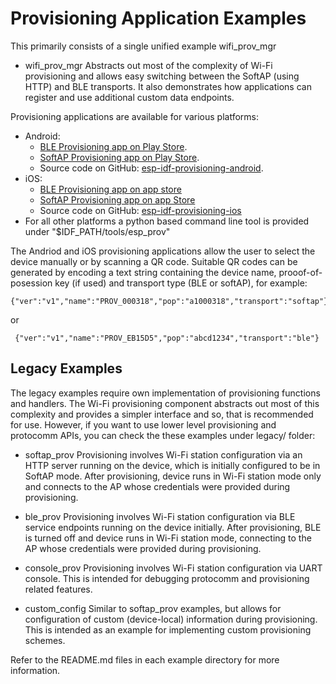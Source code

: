 # Provisioning Application Examples

This primarily consists of a single unified example wifi_prov_mgr

* wifi_prov_mgr
    Abstracts out most of the complexity of Wi-Fi provisioning and allows easy switching between the SoftAP (using HTTP) and BLE transports. It also demonstrates how applications can register and use additional custom data endpoints.

Provisioning applications are available for various platforms:

* Android:
    - [BLE Provisioning app on Play Store](https://play.google.com/store/apps/details?id=com.espressif.provble).
    - [SoftAP Provisioning app on Play Store](https://play.google.com/store/apps/details?id=com.espressif.provsoftap).
    - Source code on GitHub: [esp-idf-provisioning-android](https://github.com/espressif/esp-idf-provisioning-android).
* iOS:
    - [BLE Provisioning app on app store](https://apps.apple.com/in/app/esp-ble-provisioning/id1473590141)
    - [SoftAP Provisioning app on app Store](https://apps.apple.com/in/app/esp-softap-provisioning/id1474040630)
    - Source code on GitHub: [esp-idf-provisioning-ios](https://github.com/espressif/esp-idf-provisioning-ios)
* For all other platforms a python based command line tool is provided under "$IDF_PATH/tools/esp_prov"

The Andriod and iOS provisioning applications allow the user to select the device manually or by scanning a QR code. Suitable QR codes can be generated by encoding a text string containing the device name, prooof-of-posession key (if used) and transport type (BLE or softAP), for example:

```
{"ver":"v1","name":"PROV_000318","pop":"a1000318","transport":"softap"}
```

or

```
 {"ver":"v1","name":"PROV_EB15D5","pop":"abcd1234","transport":"ble"}
 ```

## Legacy Examples

The legacy examples require own implementation of provisioning functions and handlers. The Wi-Fi provisioning component abstracts out most of this complexity and provides a simpler interface and so, that is recommended for use. However, if you want to use lower level provisioning and protocomm APIs, you can check the these examples under legacy/ folder:

* softap_prov
    Provisioning involves Wi-Fi station configuration via an HTTP server running on the device, which is initially configured to be in SoftAP mode. After provisioning, device runs in Wi-Fi station mode only and connects to the AP whose credentials were provided during provisioning.

* ble_prov
    Provisioning involves Wi-Fi station configuration via BLE service endpoints running on the device initially. After provisioning, BLE is turned off and device runs in Wi-Fi station mode, connecting to the AP whose credentials were provided during provisioning.

* console_prov
    Provisioning involves Wi-Fi station configuration via UART console. This is intended for debugging protocomm and provisioning related features.

* custom_config
    Similar to softap_prov examples, but allows for configuration of custom (device-local) information during provisioning. This is intended as an example for implementing custom provisioning schemes.

Refer to the README.md files in each example directory for more information.
